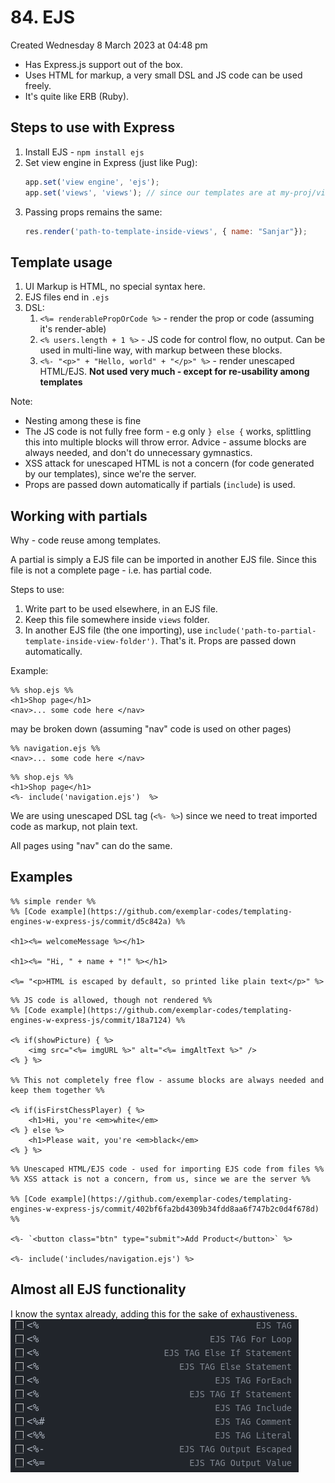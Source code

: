 # 84. EJS
Created Wednesday 8 March 2023 at 04:48 pm

- Has Express.js support out of the box.
- Uses HTML for markup, a very small DSL and JS code can be used freely.
- It's quite like ERB (Ruby).


## Steps to use with Express
1. Install EJS - `npm install ejs`
2. Set view engine in Express (just like Pug):
	```js
	app.set('view engine', 'ejs');
	app.set('views', 'views'); // since our templates are at my-proj/views
	```
3. Passing props remains the same:
	```js
	res.render('path-to-template-inside-views', { name: "Sanjar"});
	```

## Template usage
1. UI Markup is HTML, no special syntax here.
2. EJS files end in `.ejs`
3. DSL:
	1. `<%= renderablePropOrCode %>` - render the prop or code (assuming it's render-able)
	2. `<% users.length + 1 %>` - JS code for control flow, no output. Can be used in multi-line way, with markup between these blocks.
	3. `<%- "<p>" + "Hello, world" + "</p>" %>` - render unescaped HTML/EJS. **Not used very much - except for re-usability among templates**

Note:
- Nesting among these is fine
- The JS code is not fully free form - e.g only `} else {` works, splittling this into multiple blocks will throw error. Advice - assume blocks are always needed, and don't do unnecessary gymnastics.
- XSS attack for unescaped HTML is not a concern (for code generated by our templates), since we're the server.
- Props are passed down automatically if partials (`include`) is used.

## Working with partials
Why - code reuse among templates.

A partial is simply a EJS file can be imported in another EJS file. Since this file is not a complete page - i.e. has partial code.

Steps to use:
1. Write part to be used elsewhere, in an EJS file.
2. Keep this file somewhere inside `views` folder.
3. In another EJS file (the one importing), use `include('path-to-partial-template-inside-view-folder')`. That's it. Props are passed down automatically.

Example:
```ejs
%% shop.ejs %%
<h1>Shop page</h1>
<nav>... some code here </nav>
```
may be broken down (assuming "nav" code is used on other pages)
```ejs
%% navigation.ejs %%
<nav>... some code here </nav>
```
```ejs
%% shop.ejs %%
<h1>Shop page</h1>
<%- include('navigation.ejs')  %>
```
We are using unescaped DSL tag (`<%- %>`) since we need to treat imported code as markup, not plain text.

All pages using "nav" can do the same.

## Examples
```ejs
%% simple render %%
%% [Code example](https://github.com/exemplar-codes/templating-engines-w-express-js/commit/d5c842a) %%

<h1><%= welcomeMessage %></h1>

<h1><%= "Hi, " + name + "!" %></h1>

<%= "<p>HTML is escaped by default, so printed like plain text</p>" %>
```
```ejs
%% JS code is allowed, though not rendered %%
%% [Code example](https://github.com/exemplar-codes/templating-engines-w-express-js/commit/18a7124) %%

<% if(showPicture) { %>
	<img src="<%= imgURL %>" alt="<%= imgAltText %>" />
<% } %>

%% This not completely free flow - assume blocks are always needed and keep them together %%

<% if(isFirstChessPlayer) { %>
	<h1>Hi, you're <em>white</em>
<% } else %>
	<h1>Please wait, you're <em>black</em>
<% } %>
```
```ejs
%% Unescaped HTML/EJS code - used for importing EJS code from files %%
%% XSS attack is not a concern, from us, since we are the server %%

%% [Code example](https://github.com/exemplar-codes/templating-engines-w-express-js/commit/402bf6fa2bd4309b34fdd8aa6f747b2c0d4f678d) %%

<%- `<button class="btn" type="submit">Add Product</button>` %>

<%- include('includes/navigation.ejs') %>
```


## Almost all EJS functionality
I know the syntax already, adding this for the sake of exhaustiveness.
![](../../../../assets/Pasted%20image%2020230308191638.png)